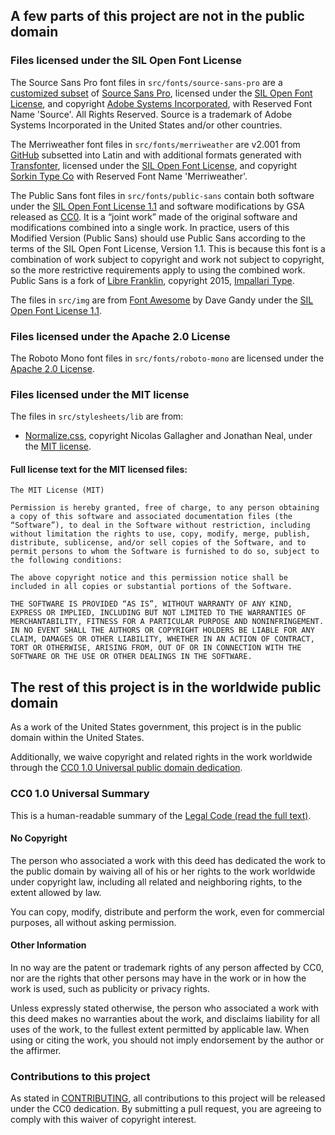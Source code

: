 ## A few parts of this project are not in the public domain

### Files licensed under the SIL Open Font License

The Source Sans Pro font files in `src/fonts/source-sans-pro` are a [customized subset](https://github.com/miguelsousa/source-sans-pro-subset) of [Source Sans Pro](https://github.com/adobe-fonts/source-sans-pro), licensed under the [SIL Open Font License](http://scripts.sil.org/cms/scripts/page.php?item_id=OFL), and copyright [Adobe Systems Incorporated](http://www.adobe.com/), with Reserved Font Name 'Source'. All Rights Reserved. Source is a trademark of Adobe Systems Incorporated in the United States and/or other countries.

The Merriweather font files in `src/fonts/merriweather` are v2.001 from [GitHub](https://github.com/EbenSorkin/Merriweather/releases/tag/v2.001) subsetted into Latin and with additional formats generated with [Transfonter](https://transfonter.org/), licensed under the [SIL Open Font License](http://scripts.sil.org/cms/scripts/page.php?item_id=OFL), and copyright [Sorkin Type Co](www.sorkintype.com) with Reserved Font Name 'Merriweather'.

The Public Sans font files in `src/fonts/public-sans` contain both software under the [SIL Open Font License 1.1](http://scripts.sil.org/OFL) and software modifications by GSA released as [CC0](https://creativecommons.org/publicdomain/zero/1.0/). It is a “joint work” made of the original software and modifications combined into a single work. In practice, users of this Modified Version (Public Sans) should use Public Sans according to the terms of the SIL Open Font License, Version 1.1. This is because this font is a combination of work subject to copyright and work not subject to copyright, so the more restrictive requirements apply to using the combined work. Public Sans is a fork of [Libre Franklin](https://github.com/impallari/Libre-Franklin), copyright 2015, [Impallari Type](www.impallari.com).

The files in `src/img` are from [Font Awesome](http://fontawesome.io/) by Dave Gandy under the [SIL Open Font License 1.1](http://scripts.sil.org/OFL).

### Files licensed under the Apache 2.0 License

The Roboto Mono font files in `src/fonts/roboto-mono` are licensed under the [Apache 2.0 License](http://www.apache.org/licenses/LICENSE-2.0).

### Files licensed under the MIT license

The files in `src/stylesheets/lib` are from:

- [Normalize.css](https://github.com/necolas/normalize.css), copyright Nicolas Gallagher and Jonathan Neal, under the [MIT license](https://github.com/necolas/normalize.css/blob/master/LICENSE.md).

#### Full license text for the MIT licensed files:

```
The MIT License (MIT)

Permission is hereby granted, free of charge, to any person obtaining a copy of this software and associated documentation files (the “Software”), to deal in the Software without restriction, including without limitation the rights to use, copy, modify, merge, publish, distribute, sublicense, and/or sell copies of the Software, and to permit persons to whom the Software is furnished to do so, subject to the following conditions:

The above copyright notice and this permission notice shall be included in all copies or substantial portions of the Software.

THE SOFTWARE IS PROVIDED “AS IS”, WITHOUT WARRANTY OF ANY KIND, EXPRESS OR IMPLIED, INCLUDING BUT NOT LIMITED TO THE WARRANTIES OF MERCHANTABILITY, FITNESS FOR A PARTICULAR PURPOSE AND NONINFRINGEMENT. IN NO EVENT SHALL THE AUTHORS OR COPYRIGHT HOLDERS BE LIABLE FOR ANY CLAIM, DAMAGES OR OTHER LIABILITY, WHETHER IN AN ACTION OF CONTRACT, TORT OR OTHERWISE, ARISING FROM, OUT OF OR IN CONNECTION WITH THE SOFTWARE OR THE USE OR OTHER DEALINGS IN THE SOFTWARE.
```

## The rest of this project is in the worldwide public domain

As a work of the United States government, this project is in the public domain within the United States.

Additionally, we waive copyright and related rights in the work worldwide through the [CC0 1.0 Universal public domain dedication](https://creativecommons.org/publicdomain/zero/1.0/).

### CC0 1.0 Universal Summary

This is a human-readable summary of the [Legal Code (read the full text)](https://creativecommons.org/publicdomain/zero/1.0/legalcode).

#### No Copyright

The person who associated a work with this deed has dedicated the work to the public domain by waiving all of his or her rights to the work worldwide under copyright law, including all related and neighboring rights, to the extent allowed by law.

You can copy, modify, distribute and perform the work, even for commercial purposes, all without asking permission.

#### Other Information

In no way are the patent or trademark rights of any person affected by CC0, nor are the rights that other persons may have in the work or in how the work is used, such as publicity or privacy rights.

Unless expressly stated otherwise, the person who associated a work with this deed makes no warranties about the work, and disclaims liability for all uses of the work, to the fullest extent permitted by applicable law. When using or citing the work, you should not imply endorsement by the author or the affirmer.

### Contributions to this project

As stated in [CONTRIBUTING](CONTRIBUTING.md), all contributions to this project will be released under the CC0 dedication. By submitting a pull request, you are agreeing to comply with this waiver of copyright interest.
